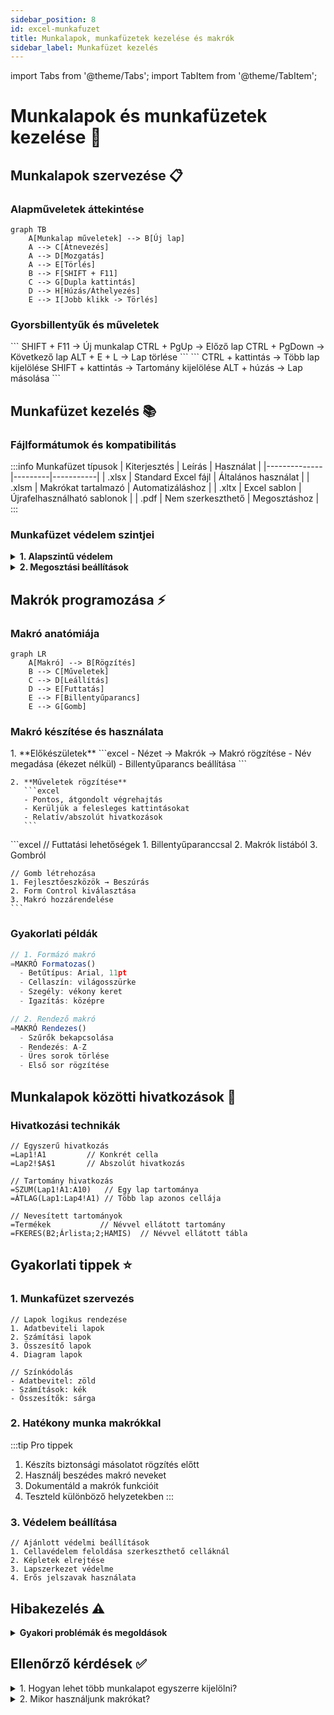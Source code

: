 ```yaml
---
sidebar_position: 8
id: excel-munkafuzet
title: Munkalapok, munkafüzetek kezelése és makrók
sidebar_label: Munkafüzet kezelés
---
```


import Tabs from '@theme/Tabs';
import TabItem from '@theme/TabItem';

# Munkalapok és munkafüzetek kezelése 📑

## Munkalapok szervezése 📋

### Alapműveletek áttekintése

```mermaid
graph TB
    A[Munkalap műveletek] --> B[Új lap]
    A --> C[Átnevezés]
    A --> D[Mozgatás]
    A --> E[Törlés]
    B --> F[SHIFT + F11]
    C --> G[Dupla kattintás]
    D --> H[Húzás/Áthelyezés]
    E --> I[Jobb klikk -> Törlés]
```

### Gyorsbillentyűk és műveletek

<Tabs>
  <TabItem value="alap" label="Alapműveletek" default>
    ```
    SHIFT + F11    → Új munkalap
    CTRL + PgUp    → Előző lap
    CTRL + PgDown  → Következő lap
    ALT + E + L    → Lap törlése
    ```
  </TabItem>
  <TabItem value="szervezes" label="Szervezés">
    ```
    CTRL + kattintás   → Több lap kijelölése
    SHIFT + kattintás  → Tartomány kijelölése
    ALT + húzás        → Lap másolása
    ```
  </TabItem>
</Tabs>

## Munkafüzet kezelés 📚

### Fájlformátumok és kompatibilitás

:::info Munkafüzet típusok
| Kiterjesztés | Leírás | Használat |
|--------------|---------|-----------|
| .xlsx | Standard Excel fájl | Általános használat |
| .xlsm | Makrókat tartalmazó | Automatizáláshoz |
| .xltx | Excel sablon | Újrafelhasználható sablonok |
| .pdf | Nem szerkeszthető | Megosztáshoz |
:::

### Munkafüzet védelem szintjei

<details>
<summary><strong>1. Alapszintű védelem</strong></summary>

```excel
// Munkafüzet szerkezetének védelme
Fájl → Információ → Munkafüzet védelme

// Jelszavas védelem beállítása
1. Megnyitás korlátozása
2. Szerkesztés korlátozása
3. Jelszó megadása
```
</details>

<details>
<summary><strong>2. Megosztási beállítások</strong></summary>

```excel
// Jogosultságok beállítása
- Csak olvasás
- Szerkesztés engedélyezése
- Tartományok védelme

// Véglegesítés
- Ellenőrzés
- Megjegyzések törlése
- Tulajdonságok beállítása
```
</details>

## Makrók programozása ⚡

### Makró anatómiája

```mermaid
graph LR
    A[Makró] --> B[Rögzítés]
    B --> C[Műveletek]
    C --> D[Leállítás]
    D --> E[Futtatás]
    E --> F[Billentyűparancs]
    E --> G[Gomb]
```

### Makró készítése és használata

<Tabs>
  <TabItem value="rogzites" label="Rögzítés" default>
    1. **Előkészületek**
       ```excel
       - Nézet → Makrók → Makró rögzítése
       - Név megadása (ékezet nélkül)
       - Billentyűparancs beállítása
       ```
    
    2. **Műveletek rögzítése**
       ```excel
       - Pontos, átgondolt végrehajtás
       - Kerüljük a felesleges kattintásokat
       - Relatív/abszolút hivatkozások
       ```
  </TabItem>
  <TabItem value="futtatas" label="Futtatás">
    ```excel
    // Futtatási lehetőségek
    1. Billentyűparanccsal
    2. Makrók listából
    3. Gombról
    
    // Gomb létrehozása
    1. Fejlesztőeszközök → Beszúrás
    2. Form Control kiválasztása
    3. Makró hozzárendelése
    ```
  </TabItem>
</Tabs>

### Gyakorlati példák

```jsx
// 1. Formázó makró
=MAKRÓ Formatozas()
  - Betűtípus: Arial, 11pt
  - Cellaszín: világosszürke
  - Szegély: vékony keret
  - Igazítás: középre

// 2. Rendező makró
=MAKRÓ Rendezes()
  - Szűrők bekapcsolása
  - Rendezés: A-Z
  - Üres sorok törlése
  - Első sor rögzítése
```

## Munkalapok közötti hivatkozások 🔗

### Hivatkozási technikák

```excel
// Egyszerű hivatkozás
=Lap1!A1         // Konkrét cella
=Lap2!$A$1       // Abszolút hivatkozás

// Tartomány hivatkozás
=SZUM(Lap1!A1:A10)   // Egy lap tartománya
=ÁTLAG(Lap1:Lap4!A1) // Több lap azonos cellája

// Nevesített tartományok
=Termékek           // Névvel ellátott tartomány
=FKERES(B2;Árlista;2;HAMIS)  // Névvel ellátott tábla
```

## Gyakorlati tippek ⭐

### 1. Munkafüzet szervezés

```excel
// Lapok logikus rendezése
1. Adatbeviteli lapok
2. Számítási lapok
3. Összesítő lapok
4. Diagram lapok

// Színkódolás
- Adatbevitel: zöld
- Számítások: kék
- Összesítők: sárga
```

### 2. Hatékony munka makrókkal

:::tip Pro tippek
1. Készíts biztonsági másolatot rögzítés előtt
2. Használj beszédes makró neveket
3. Dokumentáld a makrók funkcióit
4. Teszteld különböző helyzetekben
:::

### 3. Védelem beállítása

```excel
// Ajánlott védelmi beállítások
1. Cellavédelem feloldása szerkeszthető celláknál
2. Képletek elrejtése
3. Lapszerkezet védelme
4. Erős jelszavak használata
```

## Hibakezelés ⚠️

<details>
<summary><strong>Gyakori problémák és megoldások</strong></summary>

| Probléma | Megoldás |
|----------|----------|
| Elveszett jelszó | Nincs megoldás, készíts biztonsági másolatot |
| Makró nem fut | Ellenőrizd a biztonsági beállításokat |
| Törött hivatkozások | Használj relatív hivatkozásokat |

</details>


## Ellenőrző kérdések ✅

<details>
<summary>1. Hogyan lehet több munkalapot egyszerre kijelölni?</summary>

CTRL + kattintás a lapfülekre, vagy SHIFT + kattintás tartomány kijelöléséhez
</details>

<details>
<summary>2. Mikor használjunk makrókat?</summary>

- Ismétlődő műveleteknél
- Szabványos formázásoknál
- Rendszeres adatfeldolgozásnál
</details>
